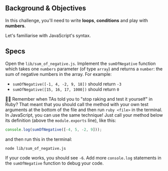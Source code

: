 ## Background & Objectives

In this challenge, you'll need to write **loops**, **conditions** and play with **numbers**.

Let's familiarise with JavaScript's syntax.

## Specs

Open the `lib/sum_of_negative.js`. Implement the `sumOfNegative` function which takes one `numbers` parameter (of type `array`) and returns a `number`: the sum of negative numbers in the array. For example:
- `sumOfNegative([-1, 4, -2, 9, 18])` should return `-3`
- `sumOfNegative([15, 16, 17, 1000])` should return `0`

👨‍🏫 Remember when TAs told you to "stop raking and test it yourself" in Ruby? That meant that you should call the method with your own test arguments at the bottom of the file and then run `ruby <file>` in the terminal. In JavaScript, you can use the same technique! Just call your method below its definition (above the `module.exports` line), like this:

```js
console.log(sumOfNegative([-4, 5, -2, 9]));
```

and then run this in the terminal:

```bash
node lib/sum_of_negative.js
```

If your code works, you should see `-6`. Add more `console.log` statements in the `sumOfNegative` function to debug your code.
